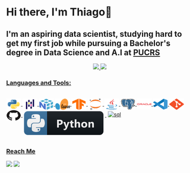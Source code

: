 # Hi there, I'm Thiago👋

## I'm an aspiring data scientist, studying hard to get my first job while pursuing a Bachelor's degree in Data Science and A.I at [PUCRS]

<div align="center">
  <a href="https://github.com/macedoti13">
  <img height="180em" src="https://github-readme-stats.vercel.app/api?username=macedoti13&show_icons=true&theme=dark&include_all_commits=true&count_private=true"/>
  <img height="180em" src="https://github-readme-stats.vercel.app/api/top-langs/?username=macedoti13&layout=compact&langs_count=7&theme=dark"/>
</div>
  
### Languages and Tools:
<div style="display: inline_block"><br>
  <img align="center" alt="Thi-Python" height="30" width="40" src="https://raw.githubusercontent.com/devicons/devicon/master/icons/python/python-original.svg">
  <img align="center" alt="Thi-Java" height="30" width="40" src="https://raw.githubusercontent.com/devicons/devicon/master/icons/pandas/pandas-original.svg">
    <img align="center" alt="Thi-Java" height="30" width="40" src="https://raw.githubusercontent.com/devicons/devicon/master/icons/numpy/numpy-original.svg">
    <img align="center" alt="Thi-Java" height="30" width="40" src="https://github.com/scikit-learn/scikit-learn/blob/main/doc/logos/scikit-learn-logo-without-subtitle.svg">
    <img align="center" alt="Thi-Java" height="30" width="40" src="https://raw.githubusercontent.com/devicons/devicon/master/icons/tensorflow/tensorflow-original.svg">
    <img align="center" alt="Thi-Java" height="30" width="40" src="https://raw.githubusercontent.com/devicons/devicon/master/icons/jupyter/jupyter-original.svg">
  <img align="center" alt="Thi-Java" height="30" width="40" src="https://raw.githubusercontent.com/devicons/devicon/master/icons/java/java-original.svg">
  <img align="center" alt="Thi-Java" height="30" width="40" src="https://raw.githubusercontent.com/devicons/devicon/master/icons/postgresql/postgresql-original.svg">
  <img align="center" alt="Thi-Java" height="30" width="40" src="https://raw.githubusercontent.com/devicons/devicon/master/icons/oracle/oracle-original.svg">
  <img align="center" alt="Thi-Java" height="30" width="40" src="https://raw.githubusercontent.com/devicons/devicon/master/icons/vscode/vscode-original.svg">
  <img align="center" alt="Thi-Java" height="30" width="40" src="https://raw.githubusercontent.com/devicons/devicon/master/icons/git/git-original.svg">
  <img align="center" alt="Thi-Java" height="30" width="40" src="https://raw.githubusercontent.com/devicons/devicon/master/icons/github/github-original.svg">
  
  <img src="https://raw.githubusercontent.com/8bithemant/8bithemant/master/svg/dev/languages/python.svg" alt="python" style="vertical-align:top; margin:4px"> 
   <img src="https://raw.githubusercontent.com/8bithemant/8bithemant/master/svg/dev/languages/sql.svg" alt="sql" style="vertical-align:top; margin:4px"> 
</div>
  
##
  
### Reach Me
<div> 
  <a href = "mailto:thialmacedo@gmail.com"><img src="https://img.shields.io/badge/-Gmail-%23333?style=for-the-badge&logo=gmail&logoColor=white" target="_blank"></a>
  <a href="https://www.linkedin.com/in/thiago-macedo-280250180" target="_blank"><img src="https://img.shields.io/badge/-LinkedIn-%230077B5?style=for-the-badge&logo=linkedin&logoColor=white" target="_blank"></a> 
</div>
 

[PUCRS]: https://www.pucrs.br/politecnica/curso/ciencia-de-dados/

